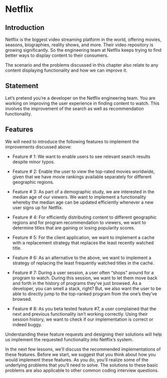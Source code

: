 # Netflix
## Introduction #
Netflix is the biggest video streaming platform in the world, offering movies, seasons, biographies, reality shows, and more. Their video repository is growing significantly. So the engineering team at Netflix keeps trying to find better ways to display content to their consumers.

The scenario and the problems discussed in this chapter also relate to any content displaying functionality and how we can improve it.

## Statement #
Let’s pretend you’re a developer on the Netflix engineering team. You are working on improving the user experience in finding content to watch. This involves the improvement of the search as well as recommendation functionality.

## Features #
We will need to introduce the following features to implement the improvements discussed above:

- Feature # 1: We want to enable users to see relevant search results despite minor typos.

- Feature # 2: Enable the user to view the top-rated movies worldwide, given that we have movie rankings available separately for different geographic regions.

- Feature # 3: As part of a demographic study, we are interested in the median age of our viewers. We want to implement a functionality whereby the median age can be updated efficiently whenever a new user signs up for Netflix.

- Feature # 4: For efficiently distributing content to different geographic regions and for program recommendation to viewers, we want to determine titles that are gaining or losing popularity scores.

- Feature # 5: For the client application, we want to implement a cache with a replacement strategy that replaces the least recently watched title.

- Feature # 6: As an alternative to the above, we want to implement a strategy of replacing the least frequently watched titles in the cache.

- Feature # 7: During a user session, a user often “shops” around for a program to watch. During this session, we want to let them move back and forth in the history of programs they’ve just browsed. As a developer, you can smell a stack, right? But, we also want the user to be able to directly jump to the top-ranked program from the one’s they’ve browsed.

- Feature # 8: As you beta tested feature #7, a user complained that the next and previous functionality isn’t working correctly. Using their session history, we want to check if our implementation is correct or indeed buggy.

Understanding these feature requests and designing their solutions will help us implement the requested functionality into Netflix’s system.

In the next few lessons, we’ll discuss the recommended implementations of these features. Before we start, we suggest that you think about how you would implement these features. As you do, you’ll realize some of the underlying problems that you’ll need to solve. The solutions to these basic problems are also applicable to other common coding interview questions.
